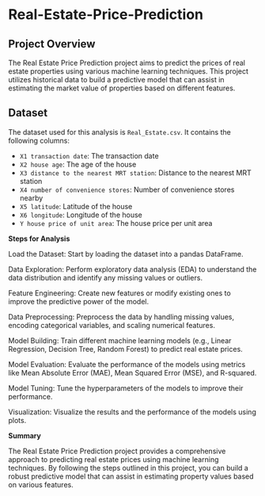 # Real-Estate-Price-Prediction


## Project Overview
The Real Estate Price Prediction project aims to predict the prices of real estate properties using various machine learning techniques. This project utilizes historical data to build a predictive model that can assist in estimating the market value of properties based on different features.

## Dataset
The dataset used for this analysis is `Real_Estate.csv`. It contains the following columns:
- `X1 transaction date`: The transaction date
- `X2 house age`: The age of the house
- `X3 distance to the nearest MRT station`: Distance to the nearest MRT station
- `X4 number of convenience stores`: Number of convenience stores nearby
- `X5 latitude`: Latitude of the house
- `X6 longitude`: Longitude of the house
- `Y house price of unit area`: The house price per unit area

**Steps for Analysis**


Load the Dataset: Start by loading the dataset into a pandas DataFrame.

Data Exploration: Perform exploratory data analysis (EDA) to understand the data distribution and identify any missing values or outliers.

Feature Engineering: Create new features or modify existing ones to improve the predictive power of the model.

Data Preprocessing: Preprocess the data by handling missing values, encoding categorical variables, and scaling numerical features.

Model Building: Train different machine learning models (e.g., Linear Regression, Decision Tree, Random Forest) to predict real estate prices.

Model Evaluation: Evaluate the performance of the models using metrics like Mean Absolute Error (MAE), Mean Squared Error (MSE), and R-squared.

Model Tuning: Tune the hyperparameters of the models to improve their performance.

Visualization: Visualize the results and the performance of the models using plots.


**Summary**

The Real Estate Price Prediction project provides a comprehensive approach to predicting real estate prices using machine learning techniques. By following the steps outlined in this project, you can build a robust predictive model that can assist in estimating property values based on various features.

